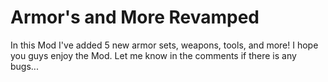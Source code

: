 # Armor's and More Revamped
In this Mod I've added 5 new armor sets, weapons, tools, and more! I hope you guys enjoy the Mod. Let me know in the comments if there is any bugs...
